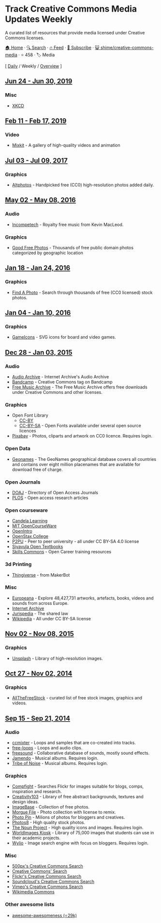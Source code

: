 # Track Creative Commons Media Updates Weekly

A curated list of resources that provide media licensed under Creative Commons licenses.

[🏠 Home](/README.md) · [🔍 Search](https://test.trackawesomelist.com/search/) · [🔥 Feed](https://test.trackawesomelist.com/shime/creative-commons-media/week/rss.xml) · [📮 Subscribe](https://trackawesomelist.us17.list-manage.com/subscribe?u=d2f0117aa829c83a63ec63c2f&id=36a103854c) · [😺 shime/creative-commons-media](https://github.com/shime/creative-commons-media) · ⭐ 458 · 🏷️ Media

[ [Daily](/content/shime/creative-commons-media/README.md) / Weekly / [Overview](/content/shime/creative-commons-media/readme/README.md) ]

## [Jun 24 - Jun 30, 2019](/content/2019/25/README.md)

### Misc

*   [XKCD](https://xkcd.com/)

## [Feb 11 - Feb 17, 2019](/content/2019/6/README.md)

### Video

*   [Mixkit](https://mixkit.co/) - A gallery of high-quality videos and animation

## [Jul 03 - Jul 09, 2017](/content/2017/27/README.md)

### Graphics

*   [Altphotos](https://altphotos.com) - Handpicked free (CC0) high-resolution photos added daily.

## [May 02 - May 08, 2016](/content/2016/18/README.md)

### Audio

*   [Incompetech](http://incompetech.com/music/) - Royalty free music from Kevin MacLeod.

### Graphics

*   [Good Free Photos](https://www.goodfreephotos.com) - Thousands of free public domain photos categorized by geographic location

## [Jan 18 - Jan 24, 2016](/content/2016/3/README.md)

### Graphics

*   [Find A Photo](http://finda.photo/) - Search through thousands of free (CC0 licensed) stock photos.

## [Jan 04 - Jan 10, 2016](/content/2015/53/README.md)

### Graphics

*   [GameIcons](http://game-icons.net/) - SVG icons for board and video games.

## [Dec 28 - Jan 03, 2015](/content/2015/52/README.md)

### Audio

*   [Audio Archive](https://archive.org/details/audio) - Internet Archive's Audio Archive
*   [Bandcamp](https://bandcamp.com/tag/creative-commons) - Creative Commons tag on Bandcamp
*   [Free Music Archive](https://www.freemusicarchive.org/) - The Free Music Archive offers free downloads under Creative Commons and other licenses.

### Graphics

*   Open Font Library
    *   [CC-BY](https://fontlibrary.org/en/search?license=CC-BY)
    *   [CC-BY-SA](https://fontlibrary.org/en/search?license=CC-BY-SA) - Open Fonts available under several open source licences
*   [Pixabay](https://pixabay.com/) - Photos, cliparts and artwork on CC0 licence. Requires login.

### Open Data

*   [Geonames](http://www.geonames.org/) - The GeoNames geographical database covers all countries and contains over eight million placenames that are available for download free of charge.

### Open Journals

*   [DOAJ](https://doaj.org/) - Directory of Open Access Journals
*   [PLOS](https://www.plos.org/) - Open access research articles

### Open courseware

*   [Candela Learning](https://courses.candelalearning.com/catalog/lumen)
*   [MIT OpenCourseWare](http://ocw.mit.edu)
*   [OpenIntro](https://www.openintro.org/)
*   [OpenStax College](https://www.openstaxcollege.org/)
*   [P2PU](https://www.p2pu.org/en/) - Peer to peer university - all under CC BY-SA 4.0 license
*   [Siyavula Open Textbooks](http://www.siyavula.com/work-oer.html#BOOKS)
*   [Skills Commons](https://www.skillscommons.org/) - Open Career training resources

### 3d Printing

*   [Thingiverse](https://www.thingiverse.com/) - from MakerBot

### Misc

*   [Europeana](http://www.europeana.eu/portal/) - Explore 48,427,731 artworks, artefacts, books, videos and sounds from across Europe.
*   [Internet Archive](https://archive.org)
*   [Jurispedia](http://jurispedia.org) - The shared law
*   [Wikipedia](https://wikipedia.org) - All under CC BY-SA license

## [Nov 02 - Nov 08, 2015](/content/2015/44/README.md)

### Graphics

*   [Unsplash](https://unsplash.com/) - Library of high-resolution images.

## [Oct 27 - Nov 02, 2014](/content/2014/43/README.md)

### Graphics

*   [AllTheFreeStock](http://allthefreestock.com/) - curated list of free stock images, graphics and videos.

## [Sep 15 - Sep 21, 2014](/content/2014/37/README.md)

### Audio

*   [ccmixter](http://ccmixter.org/) - Loops and samples that are co-created into tracks.
*   [free-loops](http://free-loops.com/) - Loops and audio clips.
*   [freesound](http://www.freesound.org/) - Collaborative database of sounds, mostly sound effects.
*   [Jamendo](http://jamendo.com) - Musical albums. Requires login.
*   [Tribe of Noise](http://www.tribeofnoise.com/) - Musical albums. Requires login.

### Graphics

*   [Compfight](http://www.compfight.com/) - Searches Flickr for images suitable for blogs, comps, inspiration and research.
*   [Creativity103](http://creativity103.com/) - Library of free abstract backgrounds, textures and design ideas.
*   [ImageBase](http://imagebase.net/) - Collection of free photos.
*   [Morgue File](http://www.morguefile.com/archive/) - Photo collection with license to remix.
*   [Photo Pin](http://photopin.com/) - Milions of photos for bloggers and creatives.
*   [Photos8](http://photos8.com/) - High quality stock photos.
*   [The Noun Project](http://thenounproject.com/) - High quality icons and images. Requires login.
*   [WorldImages Kiosk](http://worldimages.sjsu.edu/) - Library of 75,000 images that students can use in their academic projects.
*   [Wylio](http://wylio.com/) - Image search engine with focus on bloggers. Requires login.

### Misc

*   [500px's Creative Commons Search](http://500px.com/creativecommons)
*   [Creative Commons' Search](http://search.creativecommons.org/)
*   [Flickr's Creative Commons Search](https://www.flickr.com/creativecommons/)
*   [Soundcloud's Creative Commons Search](https://soundcloud.com/search/sounds?filter.license=to_share)
*   [Vimeo's Creative Commons Search](http://vimeo.com/creativecommons)
*   [Wikimedia Commons](http://commons.wikimedia.org/)

### Other awesome lists

*   [awesome-awesomeness (⭐29k)](https://github.com/bayandin/awesome-awesomeness)